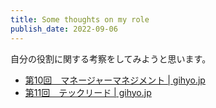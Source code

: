 ```yaml
---
title: Some thoughts on my role
publish_date: 2022-09-06
---
```


自分の役割に関する考察をしてみようと思います。

- [第10回　マネージャーマネジメント | gihyo.jp](https://gihyo.jp/dev/serial/01/continue-power/0010)
- [第11回　テックリード | gihyo.jp](https://gihyo.jp/dev/serial/01/continue-power/0011)
